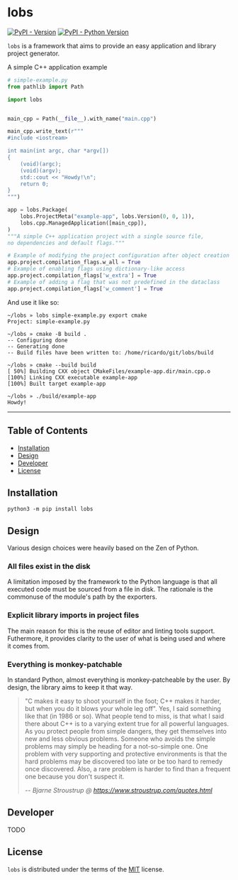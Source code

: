 # lobs

[![PyPI - Version](https://img.shields.io/pypi/v/py-lobs.svg)](https://pypi.org/project/py-lobs)
[![PyPI - Python Version](https://img.shields.io/pypi/pyversions/py-lobs.svg)](https://pypi.org/project/py-lobs)

`lobs` is a framework that aims to provide an easy application and library project generator.


A simple C++ application example

```python
# simple-example.py
from pathlib import Path

import lobs


main_cpp = Path(__file__).with_name("main.cpp")

main_cpp.write_text(r"""
#include <iostream>

int main(int argc, char *argv[])
{
    (void)(argc);
    (void)(argv);
    std::cout << "Howdy!\n";
    return 0;
}
""")

app = lobs.Package(
    lobs.ProjectMeta("example-app", lobs.Version(0, 0, 1)),
    lobs.cpp.ManagedApplication([main_cpp]),
)
"""A simple C++ application project with a single source file,
no dependencies and default flags."""

# Example of modifying the project configuration after object creation
app.project.compilation_flags.w_all = True
# Example of enabling flags using dictionary-like access
app.project.compilation_flags['w_extra'] = True
# Example of adding a flag that was not predefined in the dataclass
app.project.compilation_flags['w_comment'] = True
```

And use it like so:

```
~/lobs » lobs simple-example.py export cmake
Project: simple-example.py

~/lobs » cmake -B build .
-- Configuring done
-- Generating done
-- Build files have been written to: /home/ricardo/git/lobs/build

~/lobs » cmake --build build
[ 50%] Building CXX object CMakeFiles/example-app.dir/main.cpp.o
[100%] Linking CXX executable example-app
[100%] Built target example-app

~/lobs » ./build/example-app
Howdy!
```


-----

## Table of Contents

- [Installation](#installation)
- [Design](#design)
- [Developer](#developer)
- [License](#license)

## Installation

```console
python3 -m pip install lobs
```

## Design

Various design choices were heavily based on the Zen of Python.


### All files exist in the disk

A limitation imposed by the framework to the Python language is that all executed code must be sourced from a file in disk.
The rationale is the commonuse of the module's path by the exporters.


### Explicit library imports in project files

The main reason for this is the reuse of editor and linting tools support.
Futhermore, it provides clarity to the user of what is being used and where it comes from.


### Everything is monkey-patchable

In standard Python, almost everything is monkey-patcheable by the user.
By design, the library aims to keep it that way.

> "C makes it easy to shoot yourself in the foot; C++ makes it harder, but when you do it blows your whole leg off".
> Yes, I said something like that (in 1986 or so).
> What people tend to miss, is that what I said there about C++ is to a varying extent true for all powerful languages.
> As you protect people from simple dangers, they get themselves into new and less obvious problems.
> Someone who avoids the simple problems may simply be heading for a not-so-simple one.
> One problem with very supporting and protective environments is that the hard problems may be discovered too late or be too hard to remedy once discovered.
> Also, a rare problem is harder to find than a frequent one because you don't suspect it.
>
> -- <cite>Bjarne Stroustrup @ https://www.stroustrup.com/quotes.html</cite>


## Developer

TODO

## License

`lobs` is distributed under the terms of the [MIT](https://spdx.org/licenses/MIT.html) license.
